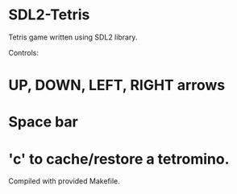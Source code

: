# SDL2-Tetris
Tetris game written using SDL2 library.

Controls: 
  # UP, DOWN, LEFT, RIGHT arrows 
  # Space bar
  # 'c' to cache/restore a tetromino. 

Compiled with provided Makefile.

